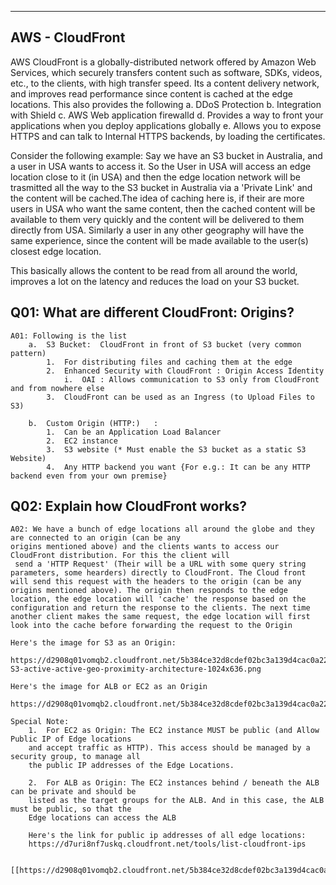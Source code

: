----------------------------------------------------------------------------------------------------------------------
AWS - CloudFront
----------------------------------------------------------------------------------------------------------------------

AWS CloudFront is a globally-distributed network offered by Amazon Web Services, which securely transfers content such as software, SDKs, videos, etc., to the clients, with high transfer speed. Its a content delivery network, and improves read performance since content is cached at the edge locations.
This also provides the following
    a.  DDoS Protection
    b.  Integration with Shield
    c.  AWS Web application firewalld
    d.  Provides a way to front your applications when you deploy applications globally
    e.  Allows you to expose HTTPS and can talk to Internal HTTPS backends, by loading the certificates.

Consider the following example:
Say we have an S3 bucket in Australia, and a user in USA wants to access it. So the User in USA will access an edge location close to it (in USA) and then the edge location network will be trasmitted all the way to the S3 bucket in Australia via a 'Private Link' and the content will be cached.The idea of caching here is, if their are more users in USA who want the same content, then the cached content will be available to them very quickly and the content will be delivered to them directly from USA. Similarly a user in any other geography will have the same experience, since the content will be made available to the user(s) closest edge location.

This basically allows the content to be read from all around the world, improves a lot on the latency and reduces the load on your S3 bucket.

Q01: What are different CloudFront: Origins?
-----------------------------------------------------------------------------------------------------------------------
    A01: Following is the list
        a.  S3 Bucket:  CloudFront in front of S3 bucket (very common pattern)
            1.  For distributing files and caching them at the edge
            2.  Enhanced Security with CloudFront : Origin Access Identity
                i.  OAI : Allows communication to S3 only from CloudFront and from nowhere else
            3.  CloudFront can be used as an Ingress (to Upload Files to S3)
        
        b.  Custom Origin (HTTP:)   :
            1.  Can be an Application Load Balancer
            2.  EC2 instance
            3.  S3 website (* Must enable the S3 bucket as a static S3 Website)
            4.  Any HTTP backend you want {For e.g.: It can be any HTTP backend even from your own premise}


Q02: Explain how CloudFront works?
-----------------------------------------------------------------------------------------------------------------------
    A02: We have a bunch of edge locations all around the globe and they are connected to an origin (can be any 
    origins mentioned above) and the clients wants to access our CloudFront distribution. For this the client will
     send a 'HTTP Request' (Their will be a URL with some query string parameters, some hearders) directly to CloudFront. The Cloud front will send this request with the headers to the origin (can be any origins mentioned above). The origin then responds to the edge location, the edge location will 'cache' the response based on the configuration and return the response to the clients. The next time another client makes the same request, the edge location will first look into the cache before forwarding the request to the Origin

    Here's the image for S3 as an Origin:
        https://d2908q01vomqb2.cloudfront.net/5b384ce32d8cdef02bc3a139d4cac0a22bb029e8/2022/07/15/CF-S3-active-active-geo-proximity-architecture-1024x636.png
    
    Here's the image for ALB or EC2 as an Origin
        https://d2908q01vomqb2.cloudfront.net/5b384ce32d8cdef02bc3a139d4cac0a22bb029e8/2017/12/19/Picture2.jpg

    Special Note: 
        1.  For EC2 as Origin: The EC2 instance MUST be public (and Allow Public IP of Edge locations 
        and accept traffic as HTTP). This access should be managed by a security group, to manage all 
        the public IP addresses of the Edge Locations.

        2.  For ALB as Origin: The EC2 instances behind / beneath the ALB can be private and should be 
        listed as the target groups for the ALB. And in this case, the ALB must be public, so that the 
        Edge locations can access the ALB

        Here's the link for public ip addresses of all edge locations:
        https://d7uri8nf7uskq.cloudfront.net/tools/list-cloudfront-ips

        [[https://d2908q01vomqb2.cloudfront.net/5b384ce32d8cdef02bc3a139d4cac0a22bb029e8/2017/12/19/Picture2.jpg]]